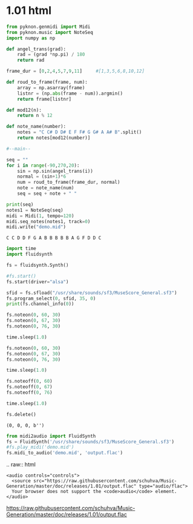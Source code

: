 
# 1.01 html


```python
from pyknon.genmidi import Midi
from pyknon.music import NoteSeq
import numpy as np
```


```python
def angel_trans(grad):
    rad = (grad *np.pi) / 180
    return rad

```


```python
frame_dur = [0,2,4,5,7,9,11]     #[1,3,5,6,8,10,12]

def roud_to_frame(frame, num):
    array = np.asarray(frame)
    listnr = (np.abs(frame - num)).argmin()
    return frame[listnr]
```


```python
def mod12(n):
    return n % 12

def note_name(number):
    notes = "C C# D D# E F F# G G# A A# B".split()
    return notes[mod12(number)]
```


```python
#--main--

seq = ""
for i in range(-90,270,20):
    sin = np.sin(angel_trans(i))
    normal = (sin+1)*6
    num = roud_to_frame(frame_dur, normal)
    note = note_name(num)
    seq = seq + note + " "
```


```python
print(seq)
notes1 = NoteSeq(seq)
midi = Midi(1, tempo=120)
midi.seq_notes(notes1, track=0)
midi.write("demo.mid")
```

    C C D D F G A B B B B B A G F D D C 



```python
import time
import fluidsynth

fs = fluidsynth.Synth()

#fs.start()
fs.start(driver="alsa")

sfid = fs.sfload("/usr/share/sounds/sf3/MuseScore_General.sf3")
fs.program_select(0, sfid, 35, 0)
print(fs.channel_info(0))

fs.noteon(0, 60, 30)
fs.noteon(0, 67, 30)
fs.noteon(0, 76, 30)

time.sleep(1.0)

fs.noteon(0, 60, 30)
fs.noteon(0, 67, 30)
fs.noteon(0, 76, 30)

time.sleep(1.0)

fs.noteoff(0, 60)
fs.noteoff(0, 67)
fs.noteoff(0, 76)

time.sleep(1.0)

fs.delete()
```

    (0, 0, 0, b'')



```python
from midi2audio import FluidSynth
fs = FluidSynth('/usr/share/sounds/sf3/MuseScore_General.sf3')
#fs.play_midi('demo.mid')
fs.midi_to_audio('demo.mid', 'output.flac')
```
.. raw:: html

    <audio controls="controls">
      <source src="https://raw.githubusercontent.com/schuhva/Music-Generation/master/doc/releases/1.01/output.flac" type="audio/flac">
      Your browser does not support the <code>audio</code> element. 
    </audio>
    
https://raw.githubusercontent.com/schuhva/Music-Generation/master/doc/releases/1.01/output.flac



```python

```
